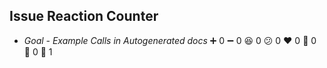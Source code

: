 
Issue Reaction Counter
----------------------


- *Goal - Example Calls in Autogenerated docs*  :heavy_plus_sign: 0 :heavy_minus_sign: 0 :laughing: 0 :confused: 0 :heart: 0 :tada: 0 :rocket: 0 :eyes: 1
